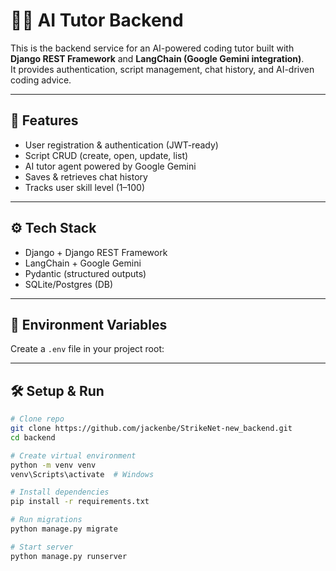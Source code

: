 # 🧑‍🏫 AI Tutor Backend

This is the backend service for an AI-powered coding tutor built with **Django REST Framework** and **LangChain (Google Gemini integration)**.  
It provides authentication, script management, chat history, and AI-driven coding advice.

---

## 🚀 Features
- User registration & authentication (JWT-ready)
- Script CRUD (create, open, update, list)
- AI tutor agent powered by Google Gemini
- Saves & retrieves chat history
- Tracks user skill level (1–100)

---

## ⚙️ Tech Stack
- Django + Django REST Framework
- LangChain + Google Gemini
- Pydantic (structured outputs)
- SQLite/Postgres (DB)

---

## 🔑 Environment Variables
Create a `.env` file in your project root:




---

## 🛠️ Setup & Run
```bash
# Clone repo
git clone https://github.com/jackenbe/StrikeNet-new_backend.git
cd backend

# Create virtual environment
python -m venv venv
venv\Scripts\activate  # Windows

# Install dependencies
pip install -r requirements.txt

# Run migrations
python manage.py migrate

# Start server
python manage.py runserver

